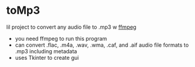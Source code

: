 # toMp3
lil project to convert any audio file to .mp3 w [ffmpeg](https://ffmpeg.org/download.html)</br>
- you need ffmpeg to run this program </br>
- can convert .flac, .m4a, .wav, .wma, .caf, and .aif audio file formats to .mp3 including metadata
- uses Tkinter to create gui

